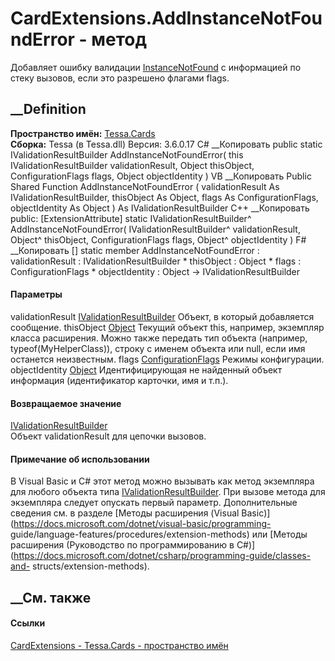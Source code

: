 # CardExtensions.AddInstanceNotFoundError - метод
Добавляет ошибку валидации
[InstanceNotFound](F_Tessa_Cards_CardValidationKeys_InstanceNotFound.htm) с
информацией по стеку вызовов, если это разрешено флагами flags.
## __Definition
 **Пространство имён:** [Tessa.Cards](N_Tessa_Cards.htm)  
 **Сборка:** Tessa (в Tessa.dll) Версия: 3.6.0.17
C# __Копировать
     public static IValidationResultBuilder AddInstanceNotFoundError(
    	this IValidationResultBuilder validationResult,
    	Object thisObject,
    	ConfigurationFlags flags,
    	Object objectIdentity
    )
VB __Копировать
    <ExtensionAttribute>
    Public Shared Function AddInstanceNotFoundError ( 
    	validationResult As IValidationResultBuilder,
    	thisObject As Object,
    	flags As ConfigurationFlags,
    	objectIdentity As Object
    ) As IValidationResultBuilder
C++ __Копировать
     public:
    [ExtensionAttribute]
    static IValidationResultBuilder^ AddInstanceNotFoundError(
    	IValidationResultBuilder^ validationResult, 
    	Object^ thisObject, 
    	ConfigurationFlags flags, 
    	Object^ objectIdentity
    )
F# __Копировать
     [<ExtensionAttribute>]
    static member AddInstanceNotFoundError : 
            validationResult : IValidationResultBuilder * 
            thisObject : Object * 
            flags : ConfigurationFlags * 
            objectIdentity : Object -> IValidationResultBuilder 
#### Параметры
validationResult
[IValidationResultBuilder](T_Tessa_Platform_Validation_IValidationResultBuilder.htm)
    Объект, в который добавляется сообщение.
thisObject [Object](https://learn.microsoft.com/dotnet/api/system.object)
     Текущий объект this, например, экземпляр класса расширения. Можно также передать тип объекта (например, typeof(MyHelperClass)), строку с именем объекта или null, если имя останется неизвестным. 
flags [ConfigurationFlags](T_Tessa_Platform_Runtime_ConfigurationFlags.htm)
    Режимы конфигурации.
objectIdentity [Object](https://learn.microsoft.com/dotnet/api/system.object)
    Идентифицирующая не найденный объект информация (идентификатор карточки, имя и т.п.).
#### Возвращаемое значение
[IValidationResultBuilder](T_Tessa_Platform_Validation_IValidationResultBuilder.htm)  
Объект validationResult для цепочки вызовов.
#### Примечание об использовании
В Visual Basic и C# этот метод можно вызывать как метод экземпляра для любого
объекта типа
[IValidationResultBuilder](T_Tessa_Platform_Validation_IValidationResultBuilder.htm).
При вызове метода для экземпляра следует опускать первый параметр.
Дополнительные сведения см. в разделе [Методы расширения (Visual
Basic)](https://docs.microsoft.com/dotnet/visual-basic/programming-
guide/language-features/procedures/extension-methods) или [Методы расширения
(Руководство по программированию в
C#)](https://docs.microsoft.com/dotnet/csharp/programming-guide/classes-and-
structs/extension-methods).
##  __См. также
#### Ссылки
[CardExtensions - ](T_Tessa_Cards_CardExtensions.htm)
[Tessa.Cards - пространство имён](N_Tessa_Cards.htm)
